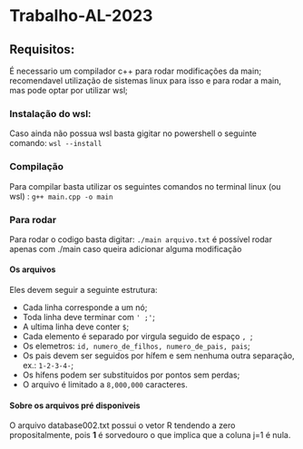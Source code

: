 # Trabalho-AL-2023

## Requisitos:
É necessario um compilador c++ para rodar modificações da main;
recomendavel utilização de sistemas linux para isso e para rodar a main, mas pode optar por utilizar wsl;


### Instalação do wsl:
Caso ainda não possua wsl basta gigitar no powershell o seguinte comando: `wsl --install`

### Compilação
Para compilar basta utilizar os seguintes comandos no terminal linux (ou wsl) : `g++ main.cpp -o main`

### Para rodar
Para rodar o codigo basta digitar: `./main arquivo.txt`
é possível rodar apenas com ./main caso queira adicionar alguma modificação

#### Os arquivos
Eles devem seguir a seguinte estrutura: 
- Cada linha corresponde a um nó;
- Toda linha deve terminar com `' ;'`;
- A ultima linha deve conter `$`;
- Cada elemento é separado por virgula seguido de espaço `, `;
- Os elemetros: `id, numero_de_filhos, numero_de_pais, pais`;
- Os pais devem ser seguidos por hífem e sem nenhuma outra separação, ex.: `1-2-3-4-`;
- Os hífens podem ser substituidos por pontos sem perdas;
- O arquivo é limitado a `8,000,000` caracteres.

#### Sobre os arquivos pré disponiveis
O arquivo database002.txt possui o vetor R tendendo a zero propositalmente, pois **1** é sorvedouro o que implica que a coluna j=1 é nula.
